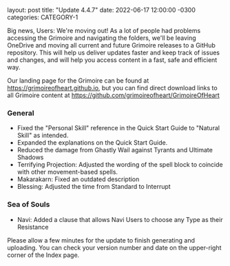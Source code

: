 layout: post
title: "Update 4.4.7"
date: 2022-06-17 12:00:00 -0300
categories: CATEGORY-1 

Big news, Users: We're moving out! As a lot of people had problems accessing the Grimoire and navigating the folders, we'll be leaving OneDrive and moving all current and future Grimoire releases to a GitHub repository. This will help us deliver updates faster and keep track of issues and changes, and will help you access content in a fast, safe and efficient way. 

Our landing page for the Grimoire can be found at https://grimoireofheart.github.io, but you can find direct download links to all Grimoire content at https://github.com/grimoireofheart/GrimoireOfHeart

### General
* Fixed the "Personal Skill" reference in the Quick Start Guide to "Natural Skill" as intended.
* Expanded the explanations on the Quick Start Guide.
* Reduced the damage from Ghastly Wail against Tyrants and Ultimate Shadows 
* Terrifying Projection: Adjusted the wording of the spell block to coincide with other movement-based spells.
* Makarakarn: Fixed an outdated description
* Blessing: Adjusted the time from Standard to Interrupt

### Sea of Souls 
* Navi: Added a clause that allows Navi Users to choose any Type as their Resistance

Please allow a few minutes for the update to finish generating and uploading. You can check your version number and date on the upper-right corner of the Index page.
